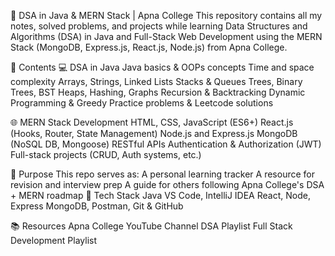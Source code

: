 📘 DSA in Java & MERN Stack | Apna College
This repository contains all my notes, solved problems, and projects while learning Data Structures and Algorithms (DSA) in Java and Full-Stack Web Development using the MERN Stack (MongoDB, Express.js, React.js, Node.js) from Apna College.

📌 Contents
💻 DSA in Java
Java basics & OOPs concepts
Time and space complexity
Arrays, Strings, Linked Lists
Stacks & Queues
Trees, Binary Trees, BST
Heaps, Hashing, Graphs
Recursion & Backtracking
Dynamic Programming & Greedy
Practice problems & Leetcode solutions

🌐 MERN Stack Development
HTML, CSS, JavaScript (ES6+)
React.js (Hooks, Router, State Management)
Node.js and Express.js
MongoDB (NoSQL DB, Mongoose)
RESTful APIs
Authentication & Authorization (JWT)
Full-stack projects (CRUD, Auth systems, etc.)

🎯 Purpose
This repo serves as:
A personal learning tracker
A resource for revision and interview prep
A guide for others following Apna College's DSA + MERN roadmap
🚀 Tech Stack
Java
VS Code, IntelliJ IDEA
React, Node, Express
MongoDB, Postman, Git & GitHub

📚 Resources
Apna College YouTube Channel
DSA Playlist
Full Stack Development Playlist

